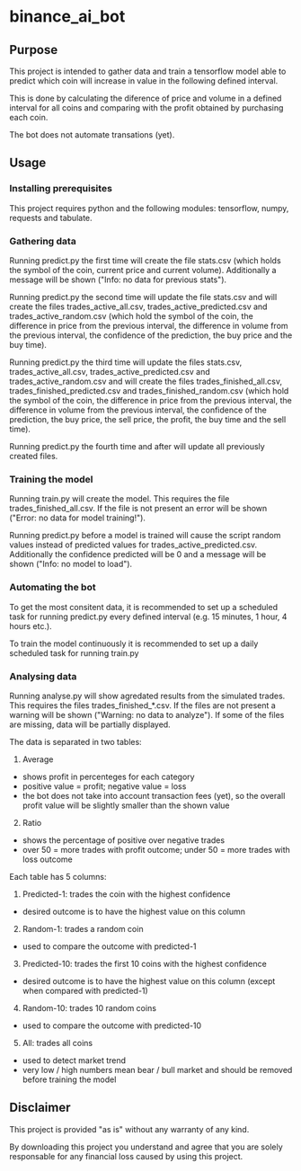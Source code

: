 # binance_ai_bot

## Purpose

This project is intended to gather data and train a tensorflow model able to predict which coin will increase in value in the following defined interval.

This is done by calculating the diference of price and volume in a defined interval for all coins and comparing with the profit obtained by purchasing each coin.

The bot does not automate transations (yet).

## Usage

### Installing prerequisites

This project requires python and the following modules: tensorflow, numpy, requests and tabulate. 

### Gathering data

Running predict.py the first time will create the file stats.csv (which holds the symbol of the coin, current price and current volume). Additionally a message will be shown ("Info: no data for previous stats").

Running predict.py the second time will update the file stats.csv and will create the files trades_active_all.csv, trades_active_predicted.csv and trades_active_random.csv (which hold the symbol of the coin, the difference in price from the previous interval, the difference in volume from the previous interval, the confidence of the prediction, the buy price and the buy time).

Running predict.py the third time will update the files stats.csv, trades_active_all.csv, trades_active_predicted.csv and trades_active_random.csv and will create the files trades_finished_all.csv, trades_finished_predicted.csv and trades_finished_random.csv (which hold the symbol of the coin, the difference in price from the previous interval, the difference in volume from the previous interval, the confidence of the prediction, the buy price, the sell price, the profit, the buy time and the sell time).

Running predict.py the fourth time and after will update all previously created files.

### Training the model

Running train.py will create the model. This requires the file trades_finished_all.csv. If the file is not present an error will be shown ("Error: no data for model training!").

Running predict.py before a model is trained will cause the script random values instead of predicted values for trades_active_predicted.csv. Additionally the confidence predicted will be 0 and a message will be shown ("Info: no model to load").

### Automating the bot

To get the most consitent data, it is recommended to set up a scheduled task for running predict.py every defined interval (e.g. 15 minutes, 1 hour, 4 hours etc.).

To train the model continuously it is recommended to set up a daily scheduled task for running train.py

### Analysing data

Running analyse.py will show agredated results from the simulated trades. This requires the files trades_finished_*.csv. If the files are not present a warning will be shown ("Warning: no data to analyze"). If some of the files are missing, data will be partially displayed.

The data is separated in two tables: 
1) Average 
- shows profit in percenteges for each category
- positive value = profit; negative value = loss
- the bot does not take into account transaction fees (yet), so the overall profit value will be slightly smaller than the shown value
2) Ratio
- shows the percentage of positive over negative trades
- over 50 = more trades with profit outcome; under 50 = more trades with loss outcome

Each table has 5 columns:
1) Predicted-1: trades the coin with the highest confidence
- desired outcome is to have the highest value on this column
2) Random-1: trades a random coin
- used to compare the outcome with predicted-1
3) Predicted-10: trades the first 10 coins with the highest confidence
- desired outcome is to have the highest value on this column (except when compared with predicted-1)
4) Random-10: trades 10 random coins
- used to compare the outcome with predicted-10
5) All: trades all coins
- used to detect market trend
- very low / high numbers mean bear / bull market and should be removed before training the model

## Disclaimer

This project is provided "as is" without any warranty of any kind.

By downloading this project you understand and agree that you are solely responsable for any financial loss caused by using this project.
